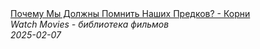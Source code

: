 <!--2025-02-07 15:36:34-->
<div class="yb">
  <a class="nodecor" href="/index.html?filmy/pochemu_my_doljny_pomnit_nashih_predkov_-_korni">
    <img class="preview" data-videoid="iOjIZWR2cY8" src="https://i2.ytimg.com/vi/iOjIZWR2cY8/hqdefault.jpg" align="middle" alt="">
  </a>
  <div class="inlbl text">
    <a class="nodecor" href="/index.html?filmy/pochemu_my_doljny_pomnit_nashih_predkov_-_korni">Почему Мы Должны Помнить Наших Предков? - Корни</a><br>
    <i class="smaller2">Watch Movies - библиотека фильмов</i><br>
    <i class="smaller3">2025-02-07</i>
  </div>
</div>
